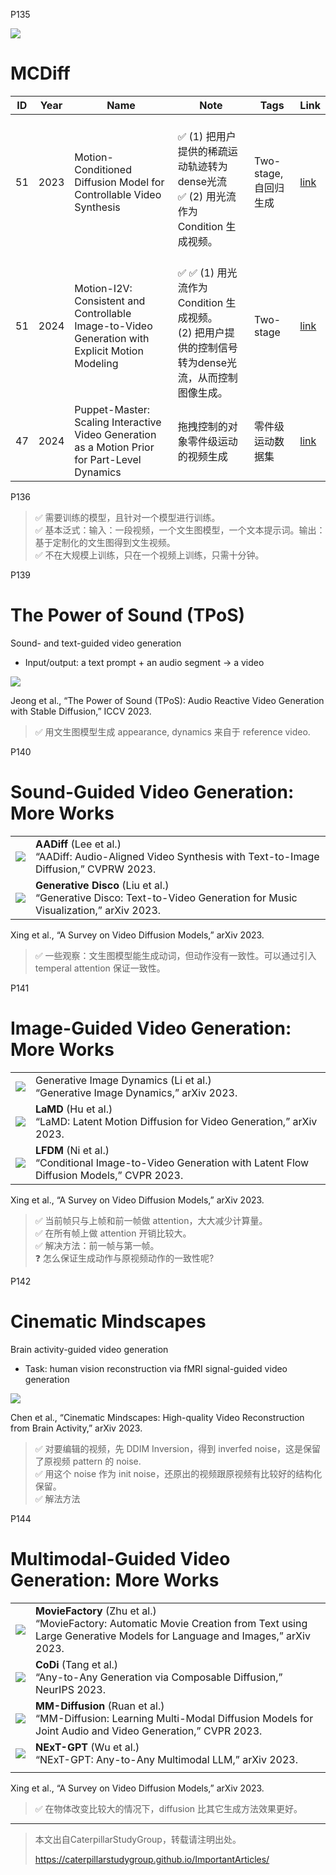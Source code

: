 P135  

![](../../assets/08-135.png) 

# MCDiff  

|ID|Year|Name|Note|Tags|Link|
|---|---|---|---|---|---|
|51|2023|Motion-Conditioned Diffusion Model for Controllable Video Synthesis|<br> &#x2705; (1) 把用户提供的稀疏运动轨迹转为dense光流<br> &#x2705; (2) 用光流作为 Condition 生成视频。|Two-stage,  自回归生成|[link](https://caterpillarstudygroup.github.io/ReadPapers/51.html)|
|51|2024|Motion-I2V: Consistent and Controllable Image-to-Video Generation with Explicit Motion Modeling|<br> &#x2705; &#x2705; (1) 用光流作为 Condition 生成视频。<br> (2) 把用户提供的控制信号转为dense光流，从而控制图像生成。|Two-stage|[link](https://caterpillarstudygroup.github.io/ReadPapers/51.html)|
|47|2024|Puppet-Master: Scaling Interactive Video Generation as a Motion Prior for Part-Level Dynamics|拖拽控制的对象零件级运动的视频生成|零件级运动数据集|[link](https://caterpillarstudygroup.github.io/ReadPapers/47.html)|

P136  

> &#x2705; 需要训练的模型，且针对一个模型进行训练。   
> &#x2705; 基本泛式：输入：一段视频，一个文生图模型，一个文本提示词。输出：基于定制化的文生图得到文生视频。   
> &#x2705; 不在大规模上训练，只在一个视频上训练，只需十分钟。  

P139   
# The Power of Sound (TPoS)

Sound- and text-guided video generation

 - Input/output: a text prompt + an audio segment → a video

![](../../assets/08-139.png) 

Jeong et al., “The Power of Sound (TPoS): Audio Reactive Video Generation with Stable Diffusion,” ICCV 2023.    

> &#x2705; 用文生图模型生成 appearance, dynamics 来自于 reference video.    


P140
# Sound-Guided Video Generation: More Works

|||
|--|--|
| ![](../../assets/08-140-1.png)  | **AADiff** (Lee et al.) <br> “AADiff: Audio-Aligned Video Synthesis with Text-to-Image Diffusion,” CVPRW 2023. |
| ![](../../assets/08-140-2.png) | **Generative Disco** (Liu et al.)<br> “Generative Disco: Text-to-Video Generation for Music Visualization,” arXiv 2023. |

Xing et al., “A Survey on Video Diffusion Models,” arXiv 2023.   

> &#x2705; 一些观察：文生图模型能生成动词，但动作没有一致性。可以通过引入 temperal attention 保证一致性。    


P141  
# Image-Guided Video Generation: More Works

|||
|--|--|
| ![](../../assets/08-141-1.png)  | Generative Image Dynamics (Li et al.) <br> “Generative Image Dynamics,” arXiv 2023. |
|  ![](../../assets/08-141-2.png)  | **LaMD** (Hu et al.) <br> “LaMD: Latent Motion Diffusion for Video Generation,” arXiv 2023. |
|  ![](../../assets/08-141-3.png)  | **LFDM** (Ni et al.) <br> “Conditional Image-to-Video Generation with Latent Flow Diffusion Models,” CVPR 2023.  |


Xing et al., “A Survey on Video Diffusion Models,” arXiv 2023.   


> &#x2705; 当前帧只与上帧和前一帧做 attention，大大减少计算量。  
> &#x2705; 在所有帧上做 attention 开销比较大。   
> &#x2705; 解决方法：前一帧与第一帧。   
> &#x2753; 怎么保证生成动作与原视频动作的一致性呢?    


P142  
# Cinematic Mindscapes   

Brain activity-guided video generation

 - Task: human vision reconstruction via fMRI signal-guided video generation   

![](../../assets/08-142.png) 

Chen et al., “Cinematic Mindscapes: High-quality Video Reconstruction from Brain Activity,” arXiv 2023.     

> &#x2705; 对要编辑的视频，先 DDIM Inversion，得到 inverfed noise，这是保留了原视频 pattern 的 noise.   
> &#x2705; 用这个 noise 作为 init noise，还原出的视频跟原视频有比较好的结构化保留。   
> &#x2705; 解法方法


P144  
# Multimodal-Guided Video Generation: More Works


|||
|--|--|
| ![](../../assets/08-144-1.png)  | **MovieFactory** (Zhu et al.) <br> “MovieFactory: Automatic Movie Creation from Text using Large Generative Models for Language and Images,” arXiv 2023. |
| ![](../../assets/08-144-2.png) | **CoDi** (Tang et al.) <br> “Any-to-Any Generation via Composable Diffusion,” NeurIPS 2023. |
| ![](../../assets/08-144-3.png)  | **MM-Diffusion** (Ruan et al.) <br> “MM-Diffusion: Learning Multi-Modal Diffusion Models for Joint Audio and Video Generation,” CVPR 2023. |
|  ![](../../assets/08-144-4.png) | **NExT-GPT** (Wu et al.) <br> “NExT-GPT: Any-to-Any Multimodal LLM,” arXiv 2023.  |
|  |  |


Xing et al., “A Survey on Video Diffusion Models,” arXiv 2023.

> &#x2705; 在物体改变比较大的情况下，diffusion 比其它生成方法效果更好。   


---------------------------------------
> 本文出自CaterpillarStudyGroup，转载请注明出处。
>
> https://caterpillarstudygroup.github.io/ImportantArticles/